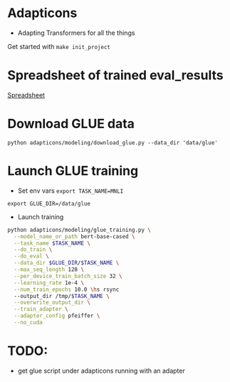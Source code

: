 # Adapticons

- Adapting Transformers for all the things

Get started with
`make init_project`

# Spreadsheet of trained eval_results

[Spreadsheet](https://docs.google.com/spreadsheets/d/1NvbIKsmWVI_wYF_j-fXwX3lfA5Tc2oikwBKMGfuS0mE/edit#gid=0)

# Download GLUE data

`python adapticons/modeling/download_glue.py --data_dir 'data/glue'`

# Launch GLUE training

- Set env vars
`export TASK_NAME=MNLI`

`export GLUE_DIR=/data/glue`

-  Launch training
```bash
python adapticons/modeling/glue_training.py \
  --model_name_or_path bert-base-cased \
  --task_name $TASK_NAME \
  --do_train \
  --do_eval \
  --data_dir $GLUE_DIR/$TASK_NAME \
  --max_seq_length 128 \
  --per_device_train_batch_size 32 \
  --learning_rate 1e-4 \
  --num_train_epochs 10.0 \hs rsync
  --output_dir /tmp/$TASK_NAME \
  --overwrite_output_dir \
  --train_adapter \
  --adapter_config pfeiffer \
  --no_cuda
```

# TODO:
- get glue script under adapticons running with an adapter
